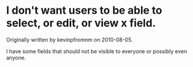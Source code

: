 # I don't want users to be able to select, or edit, or view x field.

Originally written by kevinpfromnm on 2010-08-05.

I have some fields that should not be visible to everyone or possibly even anyone.